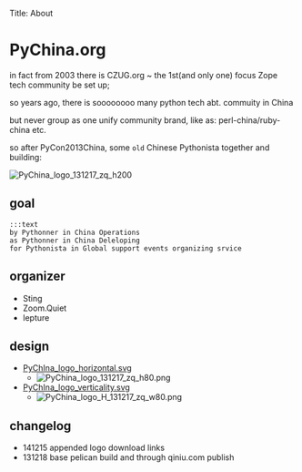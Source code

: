 Title: About

# PyChina.org

in fact from 2003 there is CZUG.org ~ the 1st(and only one) focus Zope tech community be set up;

so years ago, there is soooooooo many python tech abt. commuity in China

but never group as one unify community brand,
like as: perl-china/ruby-china etc. 

so after PyCon2013China, some `old` Chinese Pythonista together and building:

![PyChina_logo_131217_zq_h200](../_images/PyChina_logo_131217_zq_h200.png)

## goal


    :::text
    by Pythonner in China Operations
    as Pythonner in China Deleloping
    for Pythonista in Global support events organizing srvice


## organizer

- Sting
- Zoom.Quiet
- lepture

## design

- [PyChIna_logo_horizontal.svg](http://pyconcn.qiniudn.com/zoomquiet/res/logo/PyChIna_logo_131217_zq.svg)
    + ![PyChina_logo_131217_zq_h80.png](http://pyconcn.qiniudn.com/zoomquiet/res/logo/PyChina_logo_131217_zq_h80.png)
- [PyChIna_logo_verticality.svg](http://pyconcn.qiniudn.com/zoomquiet/res/logo/PyChIna_logo_H_131217_zq.svg)
    - ![PyChina_logo_H_131217_zq_w80.png](http://pyconcn.qiniudn.com/zoomquiet/res/logo/PyChina_logo_H_131217_zq_w80.png)

## changelog

- 141215 appended logo download links
- 131218 base pelican build and through qiniu.com publish
